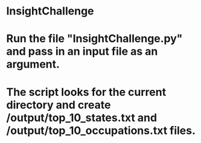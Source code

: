 # InsightChallenge
# Run the file "InsightChallenge.py" and pass in an input file as an argument.
# The script looks for the current directory and create /output/top_10_states.txt and /output/top_10_occupations.txt files.
